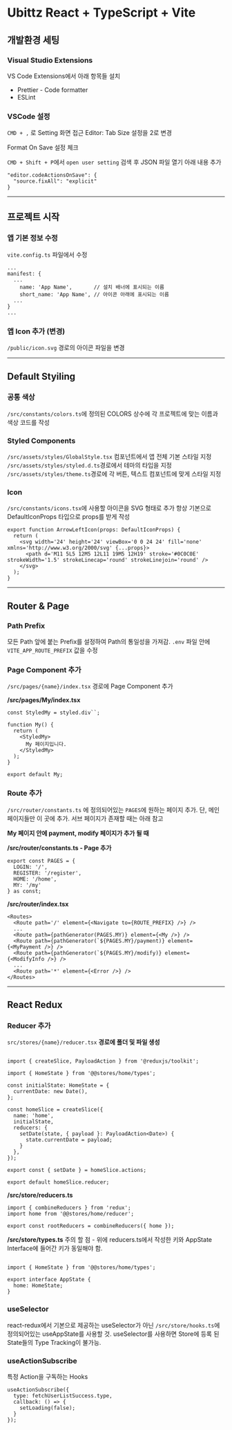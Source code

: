 # Ubittz React + TypeScript + Vite

## 개발환경 세팅

### Visual Studio Extensions

VS Code Extensions에서 아래 항목들 설치

- Prettier - Code formatter
- ESLint

### VSCode 설정

`CMD + ,` 로 Setting 화면 접근
Editor: Tab Size 설정을 2로 변경

Format On Save 설정 체크

`CMD + Shift + P`에서 `open user setting` 검색 후 JSON 파일 열기
아래 내용 추가

```
"editor.codeActionsOnSave": {
  "source.fixAll": "explicit"
}
```

---

## 프로젝트 시작

### 앱 기본 정보 수정

`vite.config.ts` 파일에서 수정

```
...
manifest: {
  ...
    name: 'App Name',       // 설치 배너에 표시되는 이름
    short_name: 'App Name', // 아이콘 아래에 표시되는 이름
  ...
}
...
```

### 앱 Icon 추가 (변경)

`/public/icon.svg` 경로의 아이콘 파일을 변경

---

## Default Styiling

### 공통 색상

`/src/constants/colors.ts`에 정의된 COLORS 상수에 각 프로젝트에 맞는 이름과 색상 코드를 작성

### Styled Components

`/src/assets/styles/GlobalStyle.tsx` 컴포넌트에서 앱 전체 기본 스타일 지정
`/src/assets/styles/styled.d.ts`경로에서 테마의 타입을 지정
`/src/assets/styles/theme.ts`경로에 각 버튼, 텍스트 컴포넌트에 맞게 스타일 지정

### Icon

`/src/constants/icons.tsx`에 사용할 아이콘을 SVG 형태로 추가
항상 기본으로 DefaultIconProps 타입으로 props를 받게 작성

```
export function ArrowLeftIcon(props: DefaultIconProps) {
  return (
    <svg width='24' height='24' viewBox='0 0 24 24' fill='none' xmlns='http://www.w3.org/2000/svg' {...props}>
      <path d='M11 5L5 12M5 12L11 19M5 12H19' stroke='#0C0C0E' strokeWidth='1.5' strokeLinecap='round' strokeLinejoin='round' />
    </svg>
  );
}
```

---

## Router & Page

### Path Prefix

모든 Path 앞에 붙는 Prefix를 설정하여 Path의 통일성을 가져감.
`.env` 파일 안에 `VITE_APP_ROUTE_PREFIX` 값을 수정

### Page Component 추가

`/src/pages/{name}/index.tsx` 경로에 Page Component 추가

**/src/pages/My/index.tsx**

```
const StyledMy = styled.div``;

function My() {
  return (
    <StyledMy>
      My 페이지입니다.
    </StyledMy>
  );
}

export default My;
```

### Route 추가

`/src/router/constants.ts` 에 정의되어있는 `PAGES`에 원하는 페이지 추가.
단, 메인 페이지들만 이 곳에 추가.
서브 페이지가 존재할 때는 아래 참고

**My 페이지 안에 payment, modify 페이지가 추가 될 때**

**/src/router/constants.ts - Page 추가**

```
export const PAGES = {
  LOGIN: '/',
  REGISTER: '/register',
  HOME: '/home',
  MY: '/my'
} as const;
```

**/src/router/index.tsx**

```
<Routes>
  <Route path='/' element={<Navigate to={ROUTE_PREFIX} />} />
  ...
  <Route path={pathGenerator(PAGES.MY)} element={<My />} />
  <Route path={pathGenerator(`${PAGES.MY}/payment)} element={<MyPayment />} />
  <Route path={pathGenerator(`${PAGES.MY}/modify)} element={<ModifyInfo />} />
  ...
  <Route path='*' element={<Error />} />
</Routes>
```

---

## React Redux

### Reducer 추가

`src/stores/{name}/reducer.tsx` **경로에 폴더 및 파일 생성**

```

import { createSlice, PayloadAction } from '@reduxjs/toolkit';

import { HomeState } from '@@stores/home/types';

const initialState: HomeState = {
  currentDate: new Date(),
};

const homeSlice = createSlice({
  name: 'home',
  initialState,
  reducers: {
    setDate(state, { payload }: PayloadAction<Date>) {
      state.currentDate = payload;
    }
  },
});

export const { setDate } = homeSlice.actions;

export default homeSlice.reducer;

```

**/src/store/reducers.ts**

```
import { combineReducers } from 'redux';
import home from '@@stores/home/reducer';

export const rootReducers = combineReducers({ home });
```

**/src/store/types.ts**
주의 할 점 - 위에 reducers.ts에서 작성한 키와 AppState Interface에 들어간 키가 동일해야 함.

```

import { HomeState } from '@@stores/home/types';

export interface AppState {
  home: HomeState;
}

```

### useSelector

react-redux에서 기본으로 제공하는 useSelector가 아닌 `/src/store/hooks.ts`에 정의되어있는 useAppState를 사용할 것.
useSelector를 사용하면 Store에 등록 된 State들의 Type Tracking이 불가능.

### useActionSubscribe

특정 Action을 구독하는 Hooks

```
useActionSubscribe({
  type: fetchUserListSuccess.type,
  callback: () => {
    setLoading(false);
  }
});
```
